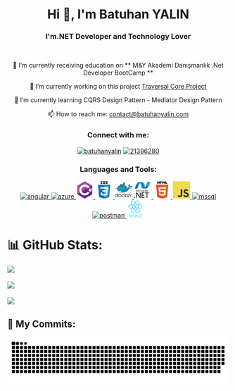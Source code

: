 <h1 align="center">Hi 👋, I'm Batuhan YALIN</h1>
<h3 align="center">I'm.NET Developer and Technology Lover</h3>
<br/>
<p align="center"> 🧠 I’m currently receiving education on ** M&Y Akademi Danışmanlık .Net Developer BootCamp ** </p>
<p align="center"> 🔨 I’m currently working on this project <a href="https://github.com/batuhanyalin/TraversalCoreProject"> Traversal Core Project </a> </p>
<p align="center"> 🌱 I’m currently learning CQRS Design Pattern - Mediator Design Pattern</p>
<p align="center"> 📫 How to reach me: <a href="mailto:contact@batuhanyalin.com">contact@batuhanyalin.com </a></p>

<h3 align="center">Connect with me:</h3>
<p align="center">
<a href="https://linkedin.com/in/batuhanyalin" target="blank"><img align="center" src="https://raw.githubusercontent.com/rahuldkjain/github-profile-readme-generator/master/src/images/icons/Social/linked-in-alt.svg" alt="batuhanyalin" height="30" width="40" /></a>
<a href="https://stackoverflow.com/users/21396280" target="blank"><img align="center" src="https://raw.githubusercontent.com/rahuldkjain/github-profile-readme-generator/master/src/images/icons/Social/stack-overflow.svg" alt="21396280" height="30" width="40" /></a>
</p>

<h3 align="center">Languages and Tools:</h3>
<p align="center"> <a href="https://angular.io" target="_blank" rel="noreferrer"> <img src="https://angular.io/assets/images/logos/angular/angular.svg" alt="angular" width="40" height="40"/> </a> <a href="https://azure.microsoft.com/en-in/" target="_blank" rel="noreferrer"> <img src="https://www.vectorlogo.zone/logos/microsoft_azure/microsoft_azure-icon.svg" alt="azure" width="40" height="40"/> </a> <a href="https://www.w3schools.com/cs/" target="_blank" rel="noreferrer"> <img src="https://raw.githubusercontent.com/devicons/devicon/master/icons/csharp/csharp-original.svg" alt="csharp" width="40" height="40"/> </a> <a href="https://www.w3schools.com/css/" target="_blank" rel="noreferrer"> <img src="https://raw.githubusercontent.com/devicons/devicon/master/icons/css3/css3-original-wordmark.svg" alt="css3" width="40" height="40"/> </a> <a href="https://www.docker.com/" target="_blank" rel="noreferrer"> <img src="https://raw.githubusercontent.com/devicons/devicon/master/icons/docker/docker-original-wordmark.svg" alt="docker" width="40" height="40"/> </a> <a href="https://dotnet.microsoft.com/" target="_blank" rel="noreferrer"> <img src="https://raw.githubusercontent.com/devicons/devicon/master/icons/dot-net/dot-net-original-wordmark.svg" alt="dotnet" width="40" height="40"/> </a> <a href="https://www.w3.org/html/" target="_blank" rel="noreferrer"> <img src="https://raw.githubusercontent.com/devicons/devicon/master/icons/html5/html5-original-wordmark.svg" alt="html5" width="40" height="40"/> </a> <a href="https://developer.mozilla.org/en-US/docs/Web/JavaScript" target="_blank" rel="noreferrer"> <img src="https://raw.githubusercontent.com/devicons/devicon/master/icons/javascript/javascript-original.svg" alt="javascript" width="40" height="40"/> </a> <a href="https://www.microsoft.com/en-us/sql-server" target="_blank" rel="noreferrer"> <img src="https://www.svgrepo.com/show/303229/microsoft-sql-server-logo.svg" alt="mssql" width="40" height="40"/> </a> <a href="https://postman.com" target="_blank" rel="noreferrer"> <img src="https://www.vectorlogo.zone/logos/getpostman/getpostman-icon.svg" alt="postman" width="40" height="40"/> </a> <a href="https://reactjs.org/" target="_blank" rel="noreferrer"> <img src="https://raw.githubusercontent.com/devicons/devicon/master/icons/react/react-original-wordmark.svg" alt="react" width="40" height="40"/> </a> </p>

# 📊 GitHub Stats:
![](https://github-readme-stats.vercel.app/api/top-langs?username=batuhanyalin&amp;theme=dracula&amp;show_icons=true)<br/>
<br/>
![](https://github-readme-stats.vercel.app/api?username=batuhanyalin&theme=dracula&hide_border=false&include_all_commits=false&count_private=false)<br/>
<br/>
![](https://github-readme-streak-stats.herokuapp.com/?user=batuhanyalin&theme=dracula&hide_border=false)<br/>
## 🐍 My Commits:
![Commits](https://raw.githubusercontent.com/platane/platane/output/github-contribution-grid-snake.svg?username=batuhanyalin)

<!-- Proudly created with GPRM ( https://gprm.itsvg.in ) -->
